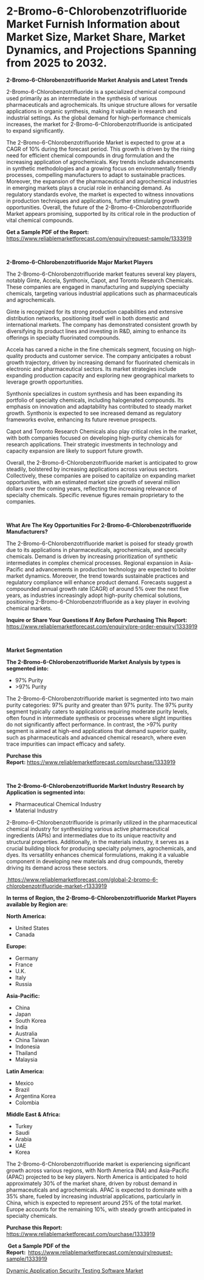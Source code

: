<p><h1>2-Bromo-6-Chlorobenzotrifluoride Market Furnish Information about Market Size, Market Share, Market Dynamics, and Projections Spanning from 2025 to 2032.</h1></p><p><strong>2-Bromo-6-Chlorobenzotrifluoride Market Analysis and Latest Trends</strong></p>
<p><p>2-Bromo-6-Chlorobenzotrifluoride is a specialized chemical compound used primarily as an intermediate in the synthesis of various pharmaceuticals and agrochemicals. Its unique structure allows for versatile applications in organic synthesis, making it valuable in research and industrial settings. As the global demand for high-performance chemicals increases, the market for 2-Bromo-6-Chlorobenzotrifluoride is anticipated to expand significantly.</p><p>The 2-Bromo-6-Chlorobenzotrifluoride Market is expected to grow at a CAGR of 10% during the forecast period. This growth is driven by the rising need for efficient chemical compounds in drug formulation and the increasing application of agrochemicals. Key trends include advancements in synthetic methodologies and a growing focus on environmentally friendly processes, compelling manufacturers to adapt to sustainable practices. Moreover, the expansion of the pharmaceutical and agrochemical industries in emerging markets plays a crucial role in enhancing demand. As regulatory standards evolve, the market is expected to witness innovations in production techniques and applications, further stimulating growth opportunities. Overall, the future of the 2-Bromo-6-Chlorobenzotrifluoride Market appears promising, supported by its critical role in the production of vital chemical compounds.</p></p>
<p><strong>Get a Sample PDF of the Report:&nbsp;</strong> <a href="https://www.reliablemarketforecast.com/enquiry/request-sample/1333919?utm_campaign=3327&utm_medium=2&utm_source=Github&utm_content=ia&utm_term=24032025&utm_id=2-bromo-6-chlorobenzotrifluoride">https://www.reliablemarketforecast.com/enquiry/request-sample/1333919</a></p>
<p>&nbsp;</p>
<p><strong>2-Bromo-6-Chlorobenzotrifluoride Major Market Players</strong></p>
<p><p>The 2-Bromo-6-Chlorobenzotrifluoride market features several key players, notably Ginte, Accela, Synthonix, Capot, and Toronto Research Chemicals. These companies are engaged in manufacturing and supplying specialty chemicals, targeting various industrial applications such as pharmaceuticals and agrochemicals.</p><p>Ginte is recognized for its strong production capabilities and extensive distribution networks, positioning itself well in both domestic and international markets. The company has demonstrated consistent growth by diversifying its product lines and investing in R&D, aiming to enhance its offerings in specialty fluorinated compounds.</p><p>Accela has carved a niche in the fine chemicals segment, focusing on high-quality products and customer service. The company anticipates a robust growth trajectory, driven by increasing demand for fluorinated chemicals in electronic and pharmaceutical sectors. Its market strategies include expanding production capacity and exploring new geographical markets to leverage growth opportunities.</p><p>Synthonix specializes in custom synthesis and has been expanding its portfolio of specialty chemicals, including halogenated compounds. Its emphasis on innovation and adaptability has contributed to steady market growth. Synthonix is expected to see increased demand as regulatory frameworks evolve, enhancing its future revenue prospects.</p><p>Capot and Toronto Research Chemicals also play critical roles in the market, with both companies focused on developing high-purity chemicals for research applications. Their strategic investments in technology and capacity expansion are likely to support future growth.</p><p>Overall, the 2-Bromo-6-Chlorobenzotrifluoride market is anticipated to grow steadily, bolstered by increasing applications across various sectors. Collectively, these companies are poised to capitalize on expanding market opportunities, with an estimated market size growth of several million dollars over the coming years, reflecting the increasing relevance of specialty chemicals. Specific revenue figures remain proprietary to the companies.</p></p>
<p>&nbsp;</p>
<p><strong>What Are The Key Opportunities For 2-Bromo-6-Chlorobenzotrifluoride Manufacturers?</strong></p>
<p><p>The 2-Bromo-6-Chlorobenzotrifluoride market is poised for steady growth due to its applications in pharmaceuticals, agrochemicals, and specialty chemicals. Demand is driven by increasing prioritization of synthetic intermediates in complex chemical processes. Regional expansion in Asia-Pacific and advancements in production technology are expected to bolster market dynamics. Moreover, the trend towards sustainable practices and regulatory compliance will enhance product demand. Forecasts suggest a compounded annual growth rate (CAGR) of around 5% over the next five years, as industries increasingly adopt high-purity chemical solutions, positioning 2-Bromo-6-Chlorobenzotrifluoride as a key player in evolving chemical markets.</p></p>
<p><strong>Inquire or Share Your Questions If Any Before Purchasing This Report:</strong> <a href="https://www.reliablemarketforecast.com/enquiry/pre-order-enquiry/1333919?utm_campaign=3327&utm_medium=2&utm_source=Github&utm_content=ia&utm_term=24032025&utm_id=2-bromo-6-chlorobenzotrifluoride">https://www.reliablemarketforecast.com/enquiry/pre-order-enquiry/1333919</a></p>
<p>&nbsp;</p>
<p><strong>Market Segmentation</strong></p>
<p><strong>The 2-Bromo-6-Chlorobenzotrifluoride Market Analysis by types is segmented into:</strong></p>
<p><ul><li>97% Purity</li><li>>97% Purity</li></ul></p>
<p><p>The 2-Bromo-6-Chlorobenzotrifluoride market is segmented into two main purity categories: 97% purity and greater than 97% purity. The 97% purity segment typically caters to applications requiring moderate purity levels, often found in intermediate synthesis or processes where slight impurities do not significantly affect performance. In contrast, the >97% purity segment is aimed at high-end applications that demand superior quality, such as pharmaceuticals and advanced chemical research, where even trace impurities can impact efficacy and safety.</p></p>
<p><strong>Purchase this Report:&nbsp;</strong><a href="https://www.reliablemarketforecast.com/purchase/1333919?utm_campaign=3327&utm_medium=2&utm_source=Github&utm_content=ia&utm_term=24032025&utm_id=2-bromo-6-chlorobenzotrifluoride">https://www.reliablemarketforecast.com/purchase/1333919</a></p>
<p>&nbsp;</p>
<p><strong>The 2-Bromo-6-Chlorobenzotrifluoride Market Industry Research by Application is segmented into:</strong></p>
<p><ul><li>Pharmaceutical Chemical Industry</li><li>Material Industry</li></ul></p>
<p><p>2-Bromo-6-Chlorobenzotrifluoride is primarily utilized in the pharmaceutical chemical industry for synthesizing various active pharmaceutical ingredients (APIs) and intermediates due to its unique reactivity and structural properties. Additionally, in the materials industry, it serves as a crucial building block for producing specialty polymers, agrochemicals, and dyes. Its versatility enhances chemical formulations, making it a valuable component in developing new materials and drug compounds, thereby driving its demand across these sectors.</p></p>
<p><a href="https://www.reliablemarketforecast.com/global-2-bromo-6-chlorobenzotrifluoride-market-r1333919?utm_campaign=3327&utm_medium=2&utm_source=Github&utm_content=ia&utm_term=24032025&utm_id=2-bromo-6-chlorobenzotrifluoride">&nbsp;https://www.reliablemarketforecast.com/global-2-bromo-6-chlorobenzotrifluoride-market-r1333919</a></p>
<p><strong>In terms of Region, the 2-Bromo-6-Chlorobenzotrifluoride Market Players available by Region are:</strong></p>
<p>
    <p> <strong> North America: </strong>
        <ul>
            <li>United States</li>
            <li>Canada</li>
        </ul>
        </p> 
    <p> <strong> Europe: </strong>
        <ul>
            <li>Germany</li>
            <li>France</li>
            <li>U.K.</li>
            <li>Italy</li>
            <li>Russia</li>
        </ul>
        </p> 
    <p> <strong> Asia-Pacific: </strong>
        <ul>
            <li>China</li>
            <li>Japan</li>
            <li>South Korea</li>
            <li>India</li>
            <li>Australia</li>
            <li>China Taiwan</li>
            <li>Indonesia</li>
            <li>Thailand</li>
            <li>Malaysia</li>
        </ul>
        </p> 
    <p> <strong> Latin America: </strong>
        <ul>
            <li>Mexico</li>
            <li>Brazil</li>
            <li>Argentina Korea</li>
            <li>Colombia</li>
        </ul>
        </p> 
    <p> <strong> Middle East & Africa: </strong>
        <ul>
            <li>Turkey</li>
            <li>Saudi</li>
            <li>Arabia</li>
            <li>UAE</li>
            <li>Korea</li>
        </ul>
    </p>
    </p>
<p><p>The 2-Bromo-6-Chlorobenzotrifluoride market is experiencing significant growth across various regions, with North America (NA) and Asia-Pacific (APAC) projected to be key players. North America is anticipated to hold approximately 30% of the market share, driven by robust demand in pharmaceuticals and agrochemicals. APAC is expected to dominate with a 35% share, fueled by increasing industrial applications, particularly in China, which is expected to represent around 25% of the total market. Europe accounts for the remaining 10%, with steady growth anticipated in specialty chemicals.</p></p>
<p><strong>Purchase this Report: </strong><a href="https://www.reliablemarketforecast.com/purchase/1333919?utm_campaign=3327&utm_medium=2&utm_source=Github&utm_content=ia&utm_term=24032025&utm_id=2-bromo-6-chlorobenzotrifluoride">https://www.reliablemarketforecast.com/purchase/1333919</a></p>
<p>&nbsp;<strong>Get a Sample PDF of the Report:&nbsp;&nbsp;</strong><a href="https://www.reliablemarketforecast.com/enquiry/request-sample/1333919?utm_campaign=3327&utm_medium=2&utm_source=Github&utm_content=ia&utm_term=24032025&utm_id=2-bromo-6-chlorobenzotrifluoride">https://www.reliablemarketforecast.com/enquiry/request-sample/1333919</a></p>
<p><strong></strong></p>
<p><p><a href="https://github.com/peggiputra7o/Market-Research-Report-List-1/blob/main/dynamic-application-security-testing-software-market.md?utm_campaign=3327&utm_medium=2&utm_source=Github&utm_content=ia&utm_term=24032025&utm_id=2-bromo-6-chlorobenzotrifluoride">Dynamic Application Security Testing Software Market</a></p></p>